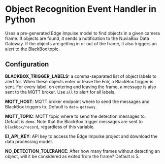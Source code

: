 # Object Recognition Event Handler in Python

Uses a pre-generated Edge Impulse model to find objects in a given camera frame.
If objects are found, it sends a notification to the NuvlaBox Data Gateway. If the objects are getting
in or out of the frame, it also triggers an alert to the BlackBox topic.

## Configuration

**BLACKBOX_TRIGGER_LABELS:** a comma-separated list of object labels to alert for. When these objects enter or leave the FoV, a BlackBox trigger is sent. For every label, on entering and leaving the frame, a message is also sent to the MQTT broker. Use `all` to alert for all labels.

**MQTT_HOST**: MQTT broker endpoint where to send the messages and BlackBox triggers to. Default is `data-gateway`.

**MQTT_TOPIC**: MQTT topic where to send the detection messages to. Default is `demo`. Note that the BlackBox trigger messages are sent to `blackbox/record`, regardless of this variable.

**EI_API_KEY**: API key to access the Edge Impulse project and download the data processing model.

**NO_DETECTION_TOLERANCE**: After how many frames without detecting an object, will it be considered as exited from the frame? Default is 5.

